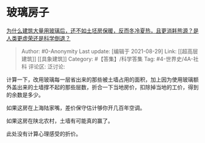 # 玻璃房子
[为什么建筑大量用玻璃后，还不如土坯房保暖，反而冬冷夏热，且更消耗熊源？是人类更虚荣还是科学倒退？](https://www.zhihu.com/question/436688266/answer/2090096755)

> Author: #0-Anonymity
> Last update: [编辑于 2021-08-29]
> Link: [[超高层建筑]] [[具象建筑]]
> Category: #【答集】/科学答集
> Tag: #4-世界史/4A-社科
> 评论区:
> 泛讨论:

计算一下，改用玻璃每一层省出来的那些被土墙占用的面积，加上因为使用玻璃额外盖出来的土墙撑不起的那些层数，折合一下当地房价，扣除掉当地的工价，得到的余数是多少。

如果这房在上海陆家嘴，差价保守估计够你开几百年空调。

如果这房在陕北农村，土墙有可能真的赢了。

此处没有计算心理感受的折价。
